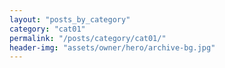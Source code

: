 ```yaml
---
layout: "posts_by_category"
category: "cat01"
permalink: "/posts/category/cat01/"
header-img: "assets/owner/hero/archive-bg.jpg"
---
```

